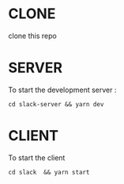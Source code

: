 # CLONE

clone this repo

# SERVER

To start the development server :

```
cd slack-server && yarn dev

```

# CLIENT

To start the client

```
cd slack  && yarn start

```
